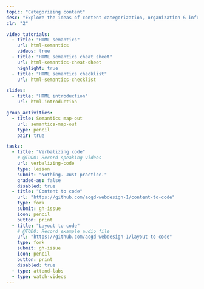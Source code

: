 ```yaml
---
topic: "Categorizing content"
desc: "Explore the ideas of content categorization, organization & information architecture."
clr: "2"

video_tutorials:
  - title: "HTML semantics"
    url: html-semantics
    videos: true
  - title: "HTML semantics cheat sheet"
    url: html-semantics-cheat-sheet
    highlight: true
  - title: "HTML semantics checklist"
    url: html-semantics-checklist

slides:
  - title: "HTML introduction"
    url: html-introduction

group_activities:
  - title: Semantics map-out
    url: semantics-map-out
    type: pencil
    pair: true

tasks:
  - title: "Verbalizing code"
    # @TODO: Record speaking videos
    url: verbalizing-code
    type: lesson
    submit: "Nothing. Just practice."
    graded-as: false
    disabled: true
  - title: "Content to code"
    url: "https://github.com/acgd-webdesign-1/content-to-code"
    type: fork
    submit: gh-issue
    icon: pencil
    button: print
  - title: "Layout to code"
    # @TODO: Record example audio file
    url: "https://github.com/acgd-webdesign-1/layout-to-code"
    type: fork
    submit: gh-issue
    icon: pencil
    button: print
    disabled: true
  - type: attend-labs
  - type: watch-videos
---
```

